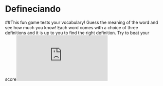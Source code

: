 # Defineciando
##This fun game tests your vocabulary! Guess the meaning of the word and see how much you know! Each word comes with a choice of three definitions and it is up to you to find the right definition. Try to beat your score![Definiciando Wireframe.pdf](https://github.com/nsilberstein/Defineciando/files/10147742/Definiciando.Wireframe.pdf)

